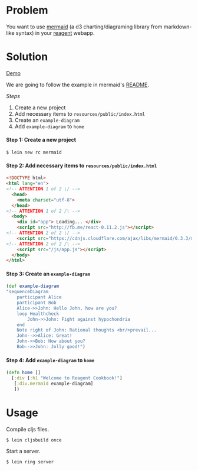 # Problem

You want to use [mermaid](https://github.com/knsv/mermaid) (a d3 charting/diagraming library from markdown-like syntax) in your [reagent](https://github.com/reagent-project/reagent) webapp.

# Solution

[Demo](http://rc-mermaid.s3-website-us-west-1.amazonaws.com/)

We are going to follow the example in mermaid's [README](https://github.com/knsv/mermaid/blob/master/README.md).

*Steps*

1. Create a new project
2. Add necessary items to `resources/public/index.html`
3. Create an `example-diagram`
4. Add `example-diagram` to `home`

#### Step 1: Create a new project

```
$ lein new rc mermaid
```

#### Step 2: Add necessary items to `resources/public/index.html`

```html
<!DOCTYPE html>
<html lang="en">
<!-- ATTENTION 1 of 2 \/ -->
  <head>
    <meta charset="utf-8">
  </head>
<!-- ATTENTION 1 of 2 /\ -->
  <body>
    <div id="app"> Loading... </div>
    <script src="http://fb.me/react-0.11.2.js"></script>
<!-- ATTENTION 2 of 2 \/ -->
    <script src="https://cdnjs.cloudflare.com/ajax/libs/mermaid/0.3.3/mermaid.full.js"></script>
<!-- ATTENTION 2 of 2 /\ -->
    <script src="/js/app.js"></script>
  </body>
</html>
```

#### Step 3: Create an `example-diagram`

```clojure
(def example-diagram
"sequenceDiagram
    participant Alice
    participant Bob
    Alice->>John: Hello John, how are you?
    loop Healthcheck
        John->>John: Fight against hypochondria
    end
    Note right of John: Rational thoughts <br/>prevail...
    John-->>Alice: Great!
    John->>Bob: How about you?
    Bob-->>John: Jolly good!")
```

#### Step 4: Add `example-diagram` to `home`

```clojure
(defn home []
  [:div [:h1 "Welcome to Reagent Cookbook!"]
   [:div.mermaid example-diagram]
   ])
```

# Usage

Compile cljs files.

```
$ lein cljsbuild once
```

Start a server.

```
$ lein ring server
```
